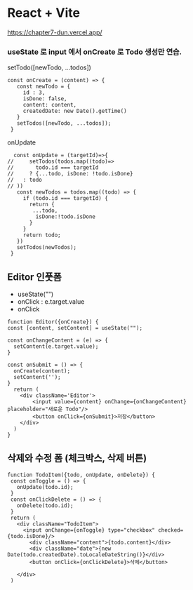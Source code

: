 # React + Vite
https://chapter7-dun.vercel.app/

### useState 로 input 에서 onCreate 로 Todo 생성만 연습.


 setTodo([newTodo, ...todos])

 ```react
 const onCreate = (content) => {
    const newTodo = {
      id : 3,
      isDone: false,
      content: content,
      createdDate: new Date().getTime()
    }
    setTodos([newTodo, ...todos]);
  }
 ```
 onUpdate

 ```react
   const onUpdate = (targetId)=>{
//     setTodos(todos.map((todo)=>
//       todo.id === targetId
//     ? {...todo, isDone: !todo.isDone}
//   : todo
// ))
    const newTodos = todos.map((todo) => {
      if (todo.id === targetId) {
        return {
         ...todo,
          isDone:!todo.isDone
        }
      }
      return todo;
    })
    setTodos(newTodos);
  }
 ```

 ## Editor 인풋폼
 - useState("")
 - onClick : e.target.value 
 - onClick

```react
function Editor({onCreate}) {
const [content, setContent] = useState("");

const onChangeContent = (e) => {
  setContent(e.target.value);
}

const onSubmit = () => {
  onCreate(content);
  setContent('');
}
  return (
    <div className='Editor'>
        <input value={content} onChange={onChangeContent} placeholder="새로운 Todo"/>
        <button onClick={onSubmit}>저장</button>
    </div>
  )
}
 ```

 ## 삭제와 수정 폼 (체크박스, 삭제 버튼)

 ```react
 function TodoItem({todo, onUpdate, onDelete}) {
  const onToggle = () => {
    onUpdate(todo.id);
  }
  const onClickDelete = () => {
    onDelete(todo.id);
  }
  return (
    <div className="TodoItem">
      <input onChange={onToggle} type="checkbox" checked={todo.isDone}/>
        <div className="content">{todo.content}</div>
        <div className="date">{new Date(todo.createdDate).toLocaleDateString()}</div>
        <button onClick={onClickDelete}>삭제</button>

    </div>
  )
 ```